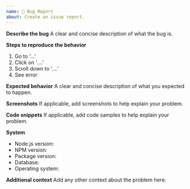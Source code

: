 ```yaml
---
name: 🐛 Bug Report
about: Create an issue report.
---
```


<!--
Hello 👋 This is your new issue.

Before you start, please make sure your issue is understandable and reproducible.
To make your issue readable make sure you use valid Markdown syntax.

https://guides.github.com/features/mastering-markdown/
-->

**Describe the bug**
A clear and concise description of what the bug is.

**Steps to reproduce the behavior**
1. Go to '...'
2. Click on '....'
3. Scroll down to '....'
4. See error

**Expected behavior**
A clear and concise description of what you expected to happen.

**Screenshots**
If applicable, add screenshots to help explain your problem.

**Code snippets**
If applicable, add code samples to help explain your problem.

**System**
- Node.js version:
- NPM version:
- Package version:
- Database:
- Operating system:

**Additional context**
Add any other context about the problem here.
